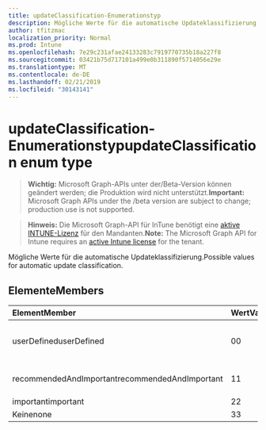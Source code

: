 ```yaml
---
title: updateClassification-Enumerationstyp
description: Mögliche Werte für die automatische Updateklassifizierung.
author: tfitzmac
localization_priority: Normal
ms.prod: Intune
ms.openlocfilehash: 7e29c231afae24133283c7919770735b18a227f8
ms.sourcegitcommit: 03421b75d717101a499e0b311890f5714056e29e
ms.translationtype: MT
ms.contentlocale: de-DE
ms.lasthandoff: 02/21/2019
ms.locfileid: "30143141"
---
```

# <a name="updateclassification-enum-type"></a><span data-ttu-id="65fa0-103">updateClassification-Enumerationstyp</span><span class="sxs-lookup"><span data-stu-id="65fa0-103">updateClassification enum type</span></span>

> <span data-ttu-id="65fa0-104">**Wichtig:** Microsoft Graph-APIs unter der/Beta-Version können geändert werden; die Produktion wird nicht unterstützt.</span><span class="sxs-lookup"><span data-stu-id="65fa0-104">**Important:** Microsoft Graph APIs under the /beta version are subject to change; production use is not supported.</span></span>

> <span data-ttu-id="65fa0-105">**Hinweis:** Die Microsoft Graph-API für InTune benötigt eine [aktive INTUNE-Lizenz](https://go.microsoft.com/fwlink/?linkid=839381) für den Mandanten.</span><span class="sxs-lookup"><span data-stu-id="65fa0-105">**Note:** The Microsoft Graph API for Intune requires an [active Intune license](https://go.microsoft.com/fwlink/?linkid=839381) for the tenant.</span></span>

<span data-ttu-id="65fa0-106">Mögliche Werte für die automatische Updateklassifizierung.</span><span class="sxs-lookup"><span data-stu-id="65fa0-106">Possible values for automatic update classification.</span></span>

## <a name="members"></a><span data-ttu-id="65fa0-107">Elemente</span><span class="sxs-lookup"><span data-stu-id="65fa0-107">Members</span></span>
|<span data-ttu-id="65fa0-108">Element</span><span class="sxs-lookup"><span data-stu-id="65fa0-108">Member</span></span>|<span data-ttu-id="65fa0-109">Wert</span><span class="sxs-lookup"><span data-stu-id="65fa0-109">Value</span></span>|<span data-ttu-id="65fa0-110">Beschreibung</span><span class="sxs-lookup"><span data-stu-id="65fa0-110">Description</span></span>|
|:---|:---|:---|
|<span data-ttu-id="65fa0-111">userDefined</span><span class="sxs-lookup"><span data-stu-id="65fa0-111">userDefined</span></span>|<span data-ttu-id="65fa0-112">0</span><span class="sxs-lookup"><span data-stu-id="65fa0-112">0</span></span>|<span data-ttu-id="65fa0-113">Benutzerdefiniert, Standardwert, keine Absicht.</span><span class="sxs-lookup"><span data-stu-id="65fa0-113">User Defined, default value, no intent.</span></span>|
|<span data-ttu-id="65fa0-114">recommendedAndImportant</span><span class="sxs-lookup"><span data-stu-id="65fa0-114">recommendedAndImportant</span></span>|<span data-ttu-id="65fa0-115">1</span><span class="sxs-lookup"><span data-stu-id="65fa0-115">1</span></span>|<span data-ttu-id="65fa0-116">Empfohlen und wichtig.</span><span class="sxs-lookup"><span data-stu-id="65fa0-116">Recommended and important.</span></span>|
|<span data-ttu-id="65fa0-117">important</span><span class="sxs-lookup"><span data-stu-id="65fa0-117">important</span></span>|<span data-ttu-id="65fa0-118">2</span><span class="sxs-lookup"><span data-stu-id="65fa0-118">2</span></span>|<span data-ttu-id="65fa0-119">Wichtig.</span><span class="sxs-lookup"><span data-stu-id="65fa0-119">Important.</span></span>|
|<span data-ttu-id="65fa0-120">Keine</span><span class="sxs-lookup"><span data-stu-id="65fa0-120">none</span></span>|<span data-ttu-id="65fa0-121">3</span><span class="sxs-lookup"><span data-stu-id="65fa0-121">3</span></span>|<span data-ttu-id="65fa0-122">Keine.</span><span class="sxs-lookup"><span data-stu-id="65fa0-122">None.</span></span>|




